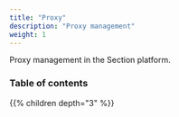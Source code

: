 ```yaml
---
title: "Proxy"
description: "Proxy management"
weight: 1
---
```


Proxy management in the Section platform.

### Table of contents

{{% children depth="3" %}}

